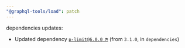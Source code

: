 ```yaml
---
"@graphql-tools/load": patch
---
```

dependencies updates:
  - Updated dependency [`p-limit@6.0.0` ↗︎](https://www.npmjs.com/package/p-limit/v/6.0.0) (from `3.1.0`, in `dependencies`)
